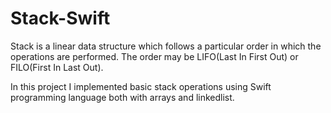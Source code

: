 # Stack-Swift

Stack is a linear data structure which follows a particular order in which the operations are performed. The order may be LIFO(Last In First Out) or FILO(First In Last Out).

In this project I implemented basic stack operations using Swift programming language both with arrays and linkedlist.

